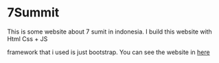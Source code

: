 # 7Summit
This is some website about 7 sumit in indonesia.
I build this website with Html Css + JS

framework that i used is just bootstrap. You can see the website in <a href="https://ibnuhamdam.github.io/7Sumit">here</a>
